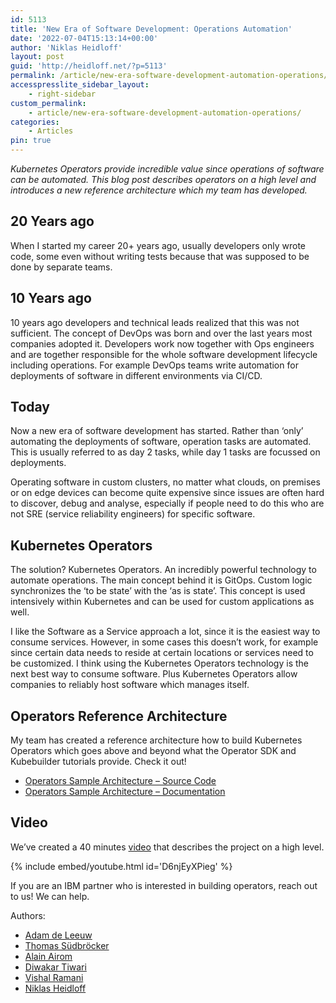 ```yaml
---
id: 5113
title: 'New Era of Software Development: Operations Automation'
date: '2022-07-04T15:13:14+00:00'
author: 'Niklas Heidloff'
layout: post
guid: 'http://heidloff.net/?p=5113'
permalink: /article/new-era-software-development-automation-operations/
accesspresslite_sidebar_layout:
    - right-sidebar
custom_permalink:
    - article/new-era-software-development-automation-operations/
categories:
    - Articles
pin: true
---
```


*Kubernetes Operators provide incredible value since operations of software can be automated. This blog post describes operators on a high level and introduces a new reference architecture which my team has developed.*

## 20 Years ago

When I started my career 20+ years ago, usually developers only wrote code, some even without writing tests because that was supposed to be done by separate teams.

## 10 Years ago

10 years ago developers and technical leads realized that this was not sufficient. The concept of DevOps was born and over the last years most companies adopted it. Developers work now together with Ops engineers and are together responsible for the whole software development lifecycle including operations. For example DevOps teams write automation for deployments of software in different environments via CI/CD.

## Today

Now a new era of software development has started. Rather than ‘only’ automating the deployments of software, operation tasks are automated. This is usually referred to as day 2 tasks, while day 1 tasks are focussed on deployments.

Operating software in custom clusters, no matter what clouds, on premises or on edge devices can become quite expensive since issues are often hard to discover, debug and analyse, especially if people need to do this who are not SRE (service reliability engineers) for specific software.

## Kubernetes Operators

The solution? Kubernetes Operators. An incredibly powerful technology to automate operations. The main concept behind it is GitOps. Custom logic synchronizes the ‘to be state’ with the ‘as is state’. This concept is used intensively within Kubernetes and can be used for custom applications as well.

I like the Software as a Service approach a lot, since it is the easiest way to consume services. However, in some cases this doesn’t work, for example since certain data needs to reside at certain locations or services need to be customized. I think using the Kubernetes Operators technology is the next best way to consume software. Plus Kubernetes Operators allow companies to reliably host software which manages itself.

## Operators Reference Architecture

My team has created a reference architecture how to build Kubernetes Operators which goes above and beyond what the Operator SDK and Kubebuilder tutorials provide. Check it out!

- [Operators Sample Architecture – Source Code](https://github.com/ibm/operator-sample-go)
- [Operators Sample Architecture – Documentation](https://ibm.github.io/operator-sample-go-documentation/)

## Video

We’ve created a 40 minutes [video](https://youtu.be/D6njEyXPieg) that describes the project on a high level.

{% include embed/youtube.html id='D6njEyXPieg' %}

If you are an IBM partner who is interested in building operators, reach out to us! We can help.

Authors:

- [Adam de Leeuw](https://www.linkedin.com/in/deleeuwa/)
- [Thomas Südbröcker](https://twitter.com/tsuedbroecker)
- [Alain Airom](https://twitter.com/AAairom)
- [Diwakar Tiwari](https://twitter.com/diwakarptiwari)
- [Vishal Ramani](https://www.linkedin.com/in/vishalramani/)
- [Niklas Heidloff](https://twitter.com/nheidloff)